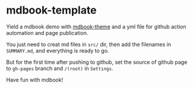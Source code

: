 # mdbook-template

Yield a mdbook demo with [mdbook-theme](https://github.com/zjp-CN/mdbook-theme)
and a yml file for github action automation and page publication.

You just need to creat md files in `src/` dir, then add the filenames in `SUMMARY.md`,
and everything is ready to go.

But for the first time after pushing to github, set the source of github page to 
`gh-pages` branch and `/(root)` in `Settings`.

Have fun with mdbook!

